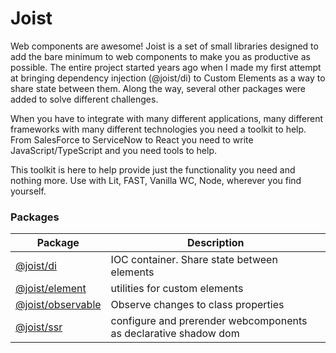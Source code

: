 # Joist

Web components are awesome! Joist is a set of small libraries designed to add the bare minimum to web components to make you as productive as possible. The entire project started years ago when I made my first attempt at bringing dependency injection (@joist/di) to Custom Elements as a way to share state between them. Along the way, several other packages were added to solve different challenges.

When you have to integrate with many different applications, many different frameworks with many different technologies you need a toolkit to help.
From SalesForce to ServiceNow to React you need to write JavaScript/TypeScript and you need tools to help.

This toolkit is here to help provide just the functionality you need and nothing more. Use with Lit, FAST, Vanilla WC, Node, wherever you find yourself.

### Packages

| Package                                  | Description                                                     |
| ---------------------------------------- | --------------------------------------------------------------- |
| [@joist/di](packages/di)                 | IOC container. Share state between elements                     |
| [@joist/element](packages/element)       | utilities for custom elements                                   |
| [@joist/observable](packages/observable) | Observe changes to class properties                             |
| [@joist/ssr](packages/ssr)               | configure and prerender webcomponents as declarative shadow dom |
